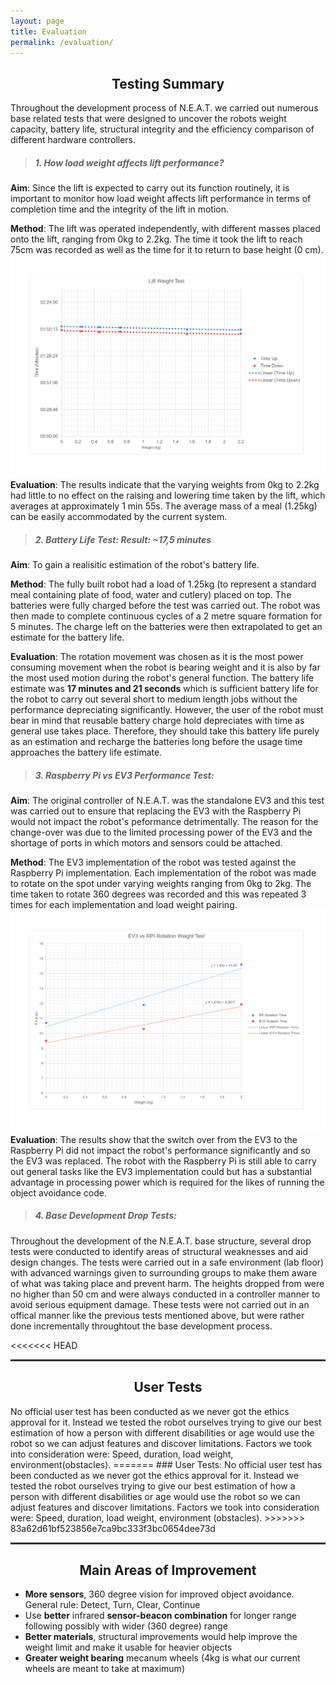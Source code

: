 ```yaml
---
layout: page
title: Evaluation
permalink: /evaluation/
---
```

<style>.tab { text-indent: 40px; }</style>
<center><h2>Testing Summary</h2></center>
  Throughout the development process of N.E.A.T. we carried out numerous base related tests that were designed to uncover the robots weight capacity, battery life, structural integrity and the efficiency comparison of different hardware controllers.
  
> ##### 1. How load weight affects lift performance?

  **Aim**: Since the lift is expected to carry out its function routinely, it is important to monitor how load weight affects lift performance in terms of completion time and the integrity of the lift in motion.
  
  **Method**: The lift was operated independently, with different masses placed onto the lift, ranging from 0kg to 2.2kg. The time it took the lift to reach 75cm was recorded as well as the time for it to return to base height (0 cm).
  ![Lift Weight Test](/images/lift_test.png)
  **Evaluation**: The results indicate that the varying weights from 0kg to 2.2kg had little to no effect on the raising and lowering time taken by the lift, which averages at approximately 1 min 55s. The average mass of a meal (1.25kg) can be easily accommodated by the current system.
  
> ##### 2. Battery Life Test:  Result: ~17,5 minutes
  
  **Aim**: To gain a realisitic estimation of the robot's battery life.
  
  **Method**: The fully built robot had a load of 1.25kg (to represent a standard meal containing plate of food, water and cutlery) placed on top. The batteries were fully charged before the test was carried out. The robot was then made to complete continuous cycles of a 2 metre square formation for 5 minutes. The charge left on the batteries were then extrapolated to get an estimate for the battery life.
  
  **Evaluation**: The rotation movement was chosen as it is the most power consuming movement when the robot is bearing weight and it is also by far the most used motion during the robot's general function. The battery life estimate was **17 minutes and 21 seconds** which is sufficient battery life for the robot to carry out several short to medium length jobs without the performance depreciating significantly. 
  However, the user of the robot must bear in mind that reusable battery charge hold depreciates with time as general use takes place. Therefore, they should take this battery life purely as an estimation and recharge the batteries long before the usage time approaches the battery life estimate. 
  
> ##### 3. Raspberry Pi vs EV3 Performance Test:
  
  **Aim**: The original controller of N.E.A.T. was the standalone EV3 and this test was carried out to ensure that replacing the EV3 with the Raspberry Pi would not impact the robot's peformance detrimentally. The reason for the change-over was due to the limited processing power of the EV3 and the shortage of ports in which motors and sensors could be attached.
  
  **Method**: The EV3 implementation of the robot was tested against the Raspberry Pi implementation. Each implementation of the robot was made to rotate on the spot under varying weights ranging from 0kg to 2kg. The time taken to rotate 360 degrees was recorded and this was repeated 3 times for each implementation and load weight pairing.
  ![RPI vs EV3 Test](/images/ev3_rpi_test.png)
  **Evaluation**: The results show that the switch over from the EV3 to the Raspberry Pi did not impact the robot's performance significantly and so the EV3 was replaced. The robot with the Raspberry Pi is still able to carry out general tasks like the EV3 implementation could but has a substantial advantage in processing power which is required for the likes of running the object avoidance code.
  
> ##### 4. Base Development Drop Tests:
  
  Throughout the development of the N.E.A.T. base structure, several drop tests were conducted to identify areas of structural weaknesses and aid design changes. The tests were carried out in a safe environment (lab floor) with advanced warnings given to surrounding groups to make them aware of what was taking place and prevent harm. The heights dropped from were no higher than 50 cm and were always conducted in a controller manner to avoid serious equipment damage. These tests were not carried out in an offical manner like the previous tests mentioned above, but were rather done incrementally throughtout the base development process.

<<<<<<< HEAD
<hr style="height:3px;border:none;color:#333;background-color:#333;">
<center><h2>User Tests</h2></center>
  No official user test has been conducted as we never got the ethics approval for it. Instead we tested the robot ourselves trying to give our best estimation of how a person with different disabilities or age would use the robot so we can adjust features and discover limitations. Factors we took into consideration were: Speed, duration, load weight, environment(obstacles).
=======
### User Tests: 
  No official user test has been conducted as we never got the ethics approval for it. Instead we tested the robot ourselves trying to give our best estimation of how a person with different disabilities or age would use the robot so we can adjust features and discover limitations. Factors we took into consideration were: Speed, duration, load weight, environment (obstacles).
>>>>>>> 83a62d61bf523856e7ca9bc333f3bc0654dee73d

<hr style="height:3px;border:none;color:#333;background-color:#333;">
<center><h2>Main Areas of Improvement</h2></center>

  * **More sensors**, 360 degree vision for improved object avoidance. General rule: Detect, Turn, Clear, Continue
  * Use **better** infrared **sensor-beacon combination** for longer range following possibly with wider (360 degree) range
  * **Better materials**, structural improvements would help improve the weight limit and make it usable for heavier objects
  * **Greater weight bearing** mecanum wheels (4kg is what our current wheels are meant to take at maximum)
  
